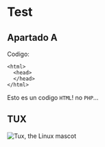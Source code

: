 # Test

## Apartado A

Codigo:

    <html>
      <head>
      </head>
    </html>

Esto es un codigo `HTML`! no `PHP`...
## TUX
![Tux, the Linux mascot](/tux.avif)
